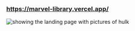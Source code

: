 ### https://marvel-library.vercel.app/

![showing the landing page with pictures of hulk](https://i.imgur.com/oG2SDke.png)
